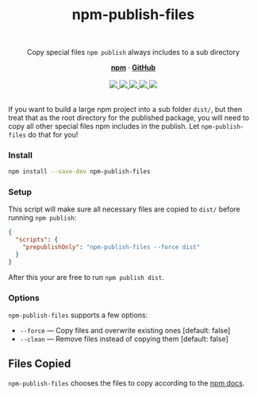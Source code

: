 <div align="center">
  <h1 align="center">npm-publish-files</h1>
  <br/>
  <p>Copy special files <code>npm publish</code> always includes to a sub directory</p>
  <a href="https://www.npmjs.com/package/npm-publish-files"><strong>npm</strong></a> ·
  <a href="https://github.com/iiroj/npm-publish-files"><strong>GitHub</strong></a>
  <br/>
  <br/>
  <a href="https://www.npmjs.com/package/npm-publish-files">
    <img src="https://img.shields.io/npm/v/npm-publish-files.svg">
  </a>
  <a href="https://travis-ci.com/iiroj/npm-publish-files">
    <img src="https://travis-ci.com/iiroj/npm-publish-files.svg?branch=master" />
  </a>
  <a href="https://github.com/iiroj/npm-publish-files">
    <img src="https://img.shields.io/github/languages/code-size/iiroj/npm-publish-files.svg">
  </a>
  <a href="https://github.com/iiroj/npm-publish-files/blob/master/package.json">
    <img src="https://img.shields.io/david/iiroj/npm-publish-files.svg">
  </a>
  <a href="https://github.com/iiroj/npm-publish-files/blob/master/package.json">
    <img src="https://img.shields.io/david/dev/iiroj/npm-publish-files.svg">
  </a>
  <br/>
  <br/>
</div>

If you want to build a large npm project into a sub folder `dist/`, but then treat that as the root directory for the published package, you will need to copy all other special files npm includes in the publish. Let `npm-publish-files` do that for you!

### Install

```bash
npm install --save-dev npm-publish-files
```

### Setup

This script will make sure all necessary files are copied to `dist/` before running `npm publish`:

```json
{
  "scripts": {
    "prepublishOnly": "npm-publish-files --force dist"
  }
}
```

After this your are free to run `npm publish dist`.

### Options

`npm-publish-files` supports a few options:

* `--force` — Copy files and overwrite existing ones [default: false]
* `--clean` — Remove files instead of copying them [default: false]

## Files Copied

`npm-publish-files` chooses the files to copy according to the [npm docs](https://docs.npmjs.com/files/package.json#files).
